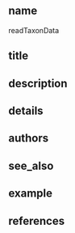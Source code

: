 ## name
readTaxonData
## title
## description
## details
## authors
## see_also
## example
## references
